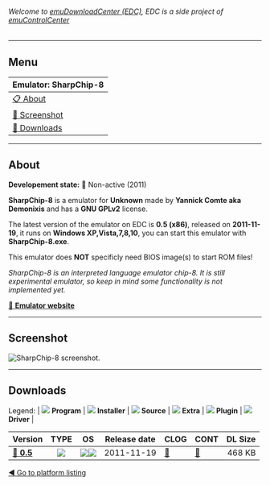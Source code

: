 ###### Welcome to [emuDownloadCenter (EDC)](https://github.com/PhoenixInteractiveNL/emuDownloadCenter/wiki/), EDC is a side project of [emuControlCenter](https://github.com/PhoenixInteractiveNL/emuControlCenter/wiki/)
***
## Menu
| **Emulator: SharpChip-8** |
|:---------|
| [:clipboard: About](#about) |
| [:sunrise: Screenshot](#screenshot) |
| [:floppy_disk: Downloads](#downloads) |
***
## About
**Developement state:** :red_circle: Non-active (2011)

**SharpChip-8** is a emulator for **Unknown** made by **Yannick Comte aka Demonixis** and has a **GNU GPLv2** license.

The latest version of the emulator on EDC is **0.5 (x86)**, released on **2011-11-19**, it runs on **Windows XP,Vista,7,8,10**, you can start this emulator with **SharpChip-8.exe**.

This emulator does **NOT** specificly need BIOS image(s) to start ROM files!

_SharpChip-8 is an interpreted language emulator chip-8. It is still experimental emulator, so keep in mind some functionality is not implemented yet._

[:link: **Emulator website**](http://sharpchip8.codeplex.com/)
***
## Screenshot
![](https://raw.githubusercontent.com/PhoenixInteractiveNL/emuDownloadCenter/master/hooks/sharpchip8/emulator_screen_01.jpg "SharpChip-8 screenshot.")
***
## Downloads
Legend:
| ![](https://raw.githubusercontent.com/wiki/PhoenixInteractiveNL/emuDownloadCenter/images_misc/icon_program_24.png) **Program** | 
![](https://raw.githubusercontent.com/wiki/PhoenixInteractiveNL/emuDownloadCenter/images_misc/icon_installer_24.png) **Installer** | 
![](https://raw.githubusercontent.com/wiki/PhoenixInteractiveNL/emuDownloadCenter/images_misc/icon_source_code_24.png) **Source** | 
![](https://raw.githubusercontent.com/wiki/PhoenixInteractiveNL/emuDownloadCenter/images_misc/icon_extra_24.png) **Extra** | 
![](https://raw.githubusercontent.com/wiki/PhoenixInteractiveNL/emuDownloadCenter/images_misc/icon_plugin_24.png) **Plugin** | 
![](https://raw.githubusercontent.com/wiki/PhoenixInteractiveNL/emuDownloadCenter/images_misc/icon_driver_24.png) **Driver** | 
 
| Version  | TYPE | OS | Release date  | CLOG | CONT | DL Size  |
|:---------|:----:|:--:|:-------------:|:-----|:-----|---------:|
| [:floppy_disk: **0.5**](https://github.com/PhoenixInteractiveNL/edc-repo0002/raw/master/sharpchip8/0.5.7z) | ![](https://raw.githubusercontent.com/wiki/PhoenixInteractiveNL/emuDownloadCenter/images_misc/icon_program_24.png) | ![](https://raw.githubusercontent.com/wiki/PhoenixInteractiveNL/emuDownloadCenter/images_misc/logo_windows_24.png)![](https://raw.githubusercontent.com/wiki/PhoenixInteractiveNL/emuDownloadCenter/images_misc/icon_32-bit_24.png) | 2011-11-19 | [:page_facing_up:](https://github.com/PhoenixInteractiveNL/edc-repo0002/blob/master/sharpchip8/0.5_changelog.txt) | [:mag_right:](https://github.com/PhoenixInteractiveNL/edc-repo0002/blob/master/sharpchip8/0.5_contents.txt) | 468 KB |

[:arrow_backward: Go to platform listing](https://github.com/PhoenixInteractiveNL/emuDownloadCenter/wiki/EDC-Platform-List)
